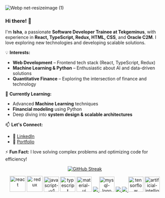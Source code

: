 ![Webp net-resizeimage (1)](https://github.com/isha1221/isha1221/assets/86831566/e7556e65-40b0-44c5-ad2b-cbf05535c8b5)  

### Hi there! 👋  

I'm **Isha**, a passionate **Software Developer Trainee at Tekgeminus**, with experience in **React, TypeScript, Redux, HTML, CSS**, and **Oracle C2M**. I love exploring new technologies and developing scalable solutions.  

💡 **Interests:**  
- **Web Development** – Frontend tech stack (React, TypeScript, Redux)  
- **Machine Learning & Python** – Enthusiastic about AI and data-driven solutions  
- **Quantitative Finance** – Exploring the intersection of finance and technology  

🚀 **Currently Learning:**  
- Advanced **Machine Learning** techniques  
- **Financial modeling** using Python  
- Deep diving into **system design & scalable architectures**  

📫 **Let's Connect:**  
- 💼 [LinkedIn](https://www.linkedin.com/in/isha-pathak-40aa91215?lipi=urn%3Ali%3Apage%3Ad_flagship3_profile_view_base_contact_details%3Bg6J5qUsvQbGkgImA8KDYVQ%3D%3D)
- 📂 [Portfolio](https://isha1221.github.io/)

⚡ **Fun Fact:** I love solving complex problems and optimizing code for efficiency!  

<p align="center">
  <a href="https://git.io/streak-stats"><img src="https://readme-streak.nabilpatel.xyz?user=isha1221&theme=radical&hide_border=true" alt="GitHub Streak" /></a>
</p>


<p align="Center">
    <img width="50" height="50" src="https://img.icons8.com/officel/50/react.png" alt="react"/>
    <img width="50" height="50" src="https://img.icons8.com/color/50/redux.png" alt="redux"/>
    <img width="48" height="48" src="https://img.icons8.com/color/48/javascript--v1.png" alt="javascript--v1"/>
    <img width="48" height="48" src="https://img.icons8.com/color/48/typescript.png" alt="typescript"/>
    <img width="48" height="48" src="https://img.icons8.com/color/48/material-ui.png" alt="material-ui"/>
    <a href="https://www.python.org" target="_blank"> <img src="https://img.icons8.com/color/48/000000/python.png"/> </a> 
    <img width="48" height="48" src="https://img.icons8.com/color/48/mysql-logo.png" alt="mysql-logo"/>
    <a href="https://www.java.com" target="_blank"> <img src="https://img.icons8.com/color/48/000000/java-coffee-cup-logo.png"/> </a>       
    <a href="https://git-scm.com/" target="_blank"> <img src="https://img.icons8.com/color/48/000000/git.png"/> </a> 
    <img width="48" height="48" src="https://img.icons8.com/color/48/tensorflow.png" alt="tensorflow"/>
    <img width="48" height="48" src="https://img.icons8.com/color/48/artificial-intelligence.png" alt="artificial-intelligence"/>


